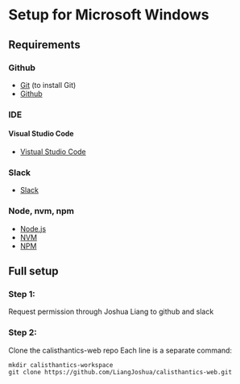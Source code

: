 # Setup for Microsoft Windows

## Requirements

### Github
* [Git](https://git-scm.com/downloads) (to install Git)
* [Github](https://github.com/)

### IDE
#### Visual Studio Code
* [Vistual Studio Code](https://code.visualstudio.com/download)

### Slack
* [Slack](https://slack.com/)

### Node, nvm, npm
* [Node.js](https://nodejs.org/)
* [NVM](https://github.com/nvm-sh/nvm)
* [NPM](https://www.npmjs.com/get-npm)

## Full setup

### Step 1:
Request permission through Joshua Liang to github and slack 

### Step 2:
Clone the calisthantics-web repo
Each line is a separate command:

```
mkdir calisthantics-workspace
git clone https://github.com/LiangJoshua/calisthantics-web.git
```

